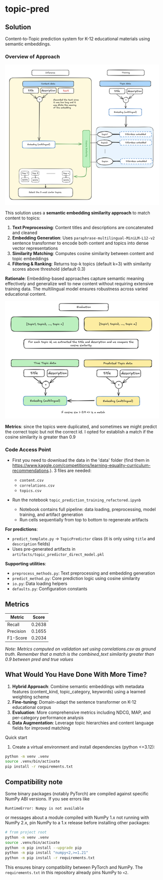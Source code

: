 # topic-pred

## Solution

Content-to-Topic prediction system for K-12 educational materials using semantic embeddings.

### Overview of Approach

![Overview](./image.png)

This solution uses a **semantic embedding similarity approach** to match content to topics:

1. **Text Preprocessing**: Content titles and descriptions are concatenated and cleaned
2. **Embedding Generation**: Uses `paraphrase-multilingual-MiniLM-L12-v2` sentence transformer to encode both content and topics into dense vector representations
3. **Similarity Matching**: Computes cosine similarity between content and topic embeddings
4. **Filtering & Ranking**: Returns top-k topics (default k=3) with similarity scores above threshold (default 0.3)

**Rationale**: Embedding-based approaches capture semantic meaning effectively and generalize well to new content without requiring extensive training data. The multilingual model ensures robustness across varied educational content.

![For evaluation](./evaluation.png)

**Metrics**: since the topics were duplicated, and sometimes we might predict the correct topic but not the correct id. I opted for establish a match if the cosine similarity is greater than 0.9

### Code Access Point

- First you need to download the data in the 'data' folder (find them in https://www.kaggle.com/competitions/learning-equality-curriculum-recommendations.). 3 files are needed:
  - `content.csv`
  - `correlations.csv`
  - `topics.csv`

- Run the notebook `topic_prediction_training_refactored.ipynb`
  - Notebook contains full pipeline: data loading, preprocessing, model training, and artifact generation
  - Run cells sequentially from top to bottom to regenerate artifacts

**For predictions**:
- `predict_template.py` → `TopicPredictor` class (it is only using `title` and `description` fields)
- Uses pre-generated artifacts in `artifacts/topic_predictor_direct_model.pkl`

**Supporting utilities**:
- `preprocess_methods.py`: Text preprocessing and embedding generation
- `predict_method.py`: Core prediction logic using cosine similarity
- `io.py`: Data loading helpers
- `defaults.py`: Configuration constants



## Metrics

| Metric | Score |
|--------|-------|
| Recall | 0.2638 |
| Precision | 0.1655 |
| F1-Score | 0.2034 |


*Note: Metrics computed on validation set using correlations.csv as ground truth. Remember that a match is the combined_text similarity greater than 0.9 between pred and true values*

## What Would You Have Done With More Time?

1. **Hybrid Approach**: Combine semantic embeddings with metadata features (content_kind, topic_category, keywords) using a learned weighting scheme
2. **Fine-tuning**: Domain-adapt the sentence transformer on K-12 educational corpus
3. **Evaluation**: More comprehensive metrics including NDCG, MAP, and per-category performance analysis
4. **Data Augmentation**: Leverage topic hierarchies and content language fields for improved matching


Quick start

1. Create a virtual environment and install dependencies (python <=3.12):

```bash
python -m venv .venv
source .venv/bin/activate
pip install -r requirements.txt
```


Compatibility note
------------------

Some binary packages (notably PyTorch) are compiled against specific NumPy ABI versions. If you see errors like

```
RuntimeError: Numpy is not available
```

or messages about a module compiled with NumPy 1.x not running with NumPy 2.x, pin NumPy to a 1.x release before installing other packages:

```bash
# from project root
python -m venv .venv
source .venv/bin/activate
python -m pip install --upgrade pip
python -m pip install "numpy<2,>=1.21"
python -m pip install -r requirements.txt
```

This ensures binary compatibility between PyTorch and NumPy. The `requirements.txt` in this repository already pins NumPy to `<2`.
